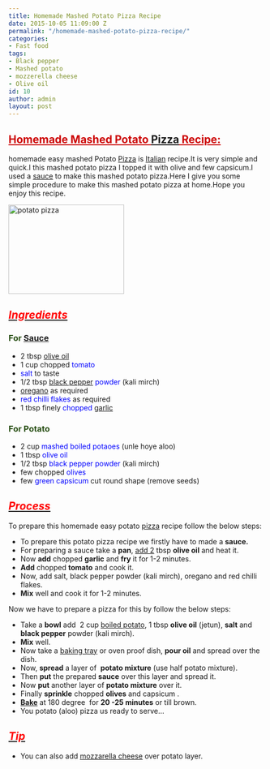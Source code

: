 ```yaml
---
title: Homemade Mashed Potato Pizza Recipe
date: 2015-10-05 11:09:00 Z
permalink: "/homemade-mashed-potato-pizza-recipe/"
categories:
- Fast food
tags:
- Black pepper
- Mashed potato
- mozzerella cheese
- Olive oil
id: 10
author: admin
layout: post
---
```


## <span style="color: #cc0000; text-decoration: underline;">**Homemade Mashed Potato [Pizza](http://en.wikipedia.org/wiki/Pizza "Pizza") Recipe:**</span>

homemade easy mashed Potato [Pizza](http://en.wikipedia.org/wiki/Pizza "Pizza") is [Italian](http://en.wikipedia.org/wiki/Italian_dressing "Italian dressing") recipe.It is very simple and quick.I this mashed potato pizza I topped it with olive and few capsicum.I used a [sauce](http://en.wikipedia.org/wiki/Sauce "Sauce") to make this mashed potato pizza.Here I give you some simple procedure to make this mashed potato pizza at home.Hope you enjoy this recipe.

<a href="{{site.url}}/wp-content/uploads/2017/03/potato-pizza.jpg"><img class="aligncenter size-medium wp-image-35" src="{{site.url}}/wp-content/uploads/2017/03/potato-pizza.jpg" alt="potato pizza" width="228" height="176" /></a>

## _<u><span style="color: red;">Ingredients</span></u>_

### <span style="color: #274e13;">For [Sauce](http://en.wikipedia.org/wiki/Tomato_sauce "Tomato sauce")</span>

*   2 tbsp [olive oil](http://en.wikipedia.org/wiki/Olive_oil "Olive oil")
*   1 cup chopped <span style="color: blue;">tomato</span>
*   <span style="color: blue;">salt</span> to taste
*   1/2 tbsp [black pepper](http://en.wikipedia.org/wiki/Black_pepper "Black pepper") <span style="color: blue;">powder</span> (kali mirch)
*   [oregano](http://en.wikipedia.org/wiki/Oregano "Oregano") as required
*   <span style="color: blue;">red chilli flakes</span> as required
*   1 tbsp finely <span style="color: blue;">chopped</span> [garlic](http://en.wikipedia.org/wiki/Garlic "Garlic")

### <span style="color: #274e13;">For Potato</span>

*   2 cup <span style="color: blue;">mashed boiled potaoes</span> (unle hoye aloo)
*   1 tbsp <span style="color: blue;">olive oil</span>
*   1/2 tbsp <span style="color: blue;">black pepper powder</span> (kali mirch)
*   few chopped <span style="color: blue;">olives</span>
*   few <span style="color: blue;">green capsicum</span> cut round shape (remove seeds)

## _<u><span style="color: red;">Process</span></u>_

To prepare this homemade easy potato [pizza](http://en.wikipedia.org/wiki/Pizza "Pizza") recipe follow the below steps:

*   To prepare this potato pizza recipe we firstly have to made a **sauce.**
*   For preparing a sauce take a **pan**, [add 2](http://en.wikipedia.org/wiki/Add-2 "Add-2") tbsp **olive oil** and heat it.
*   Now **add** chopped **garlic** and **fry** it for 1-2 minutes.
*   **Add** chopped **tomato** and cook it.
*   Now, add salt, black pepper powder (kali mirch), oregano and red chilli flakes.
*   **Mix** well and cook it for 1-2 minutes.

Now we have to prepare a pizza for this by follow the below steps:

*   Take a **bowl** add  2 cup [boiled potato](http://en.wikipedia.org/wiki/Potato "Potato"), 1 tbsp **olive oil** (jetun), **salt** and **black pepper** powder (kali mirch).
*   **Mix** well.
*   Now take a [baking tray](http://en.wikipedia.org/wiki/Sheet_pan "Sheet pan") or oven proof dish, **pour oil** and spread over the dish.
*   Now, **spread** a layer of  **potato mixture** (use half potato mixture).
*   Then **put** the prepared **sauce** over this layer and spread it.
*   Now **put** another layer of **potato mixture** over it.
*   Finally **sprinkle** chopped **olives** and capsicum .
*   **[Bake](http://en.wikipedia.org/wiki/Casserole "Casserole")** at 180 degree  for **20 -25 minutes** or till brown.
*   You potato (aloo) pizza us ready to serve…

## _<u><span style="color: red;">Tip</span></u>_

*   You can also add [mozzarella cheese](http://en.wikipedia.org/wiki/Mozzarella "Mozzarella") over potato layer.
